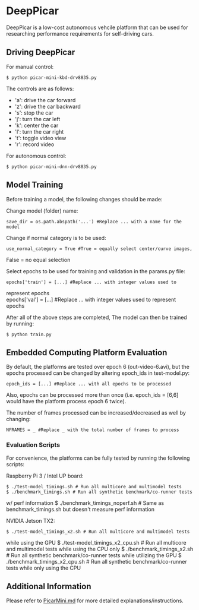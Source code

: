 # DeepPicar
DeepPicar is a low-cost autonomous vehcile platform that can be used for 
researching performance requirements for self-driving cars.

## Driving DeepPicar
For manual control:

	$ python picar-mini-kbd-drv8835.py

The controls are as follows:
* 'a': drive the car forward
* 'z': drive the car backward
* 's': stop the car
* 'j': turn the car left
* 'k': center the car
* 'l': turn the car right
* 't': toggle video view
* 'r': record video
    
For autonomous control:

	$ python picar-mini-dnn-drv8835.py
    
## Model Training
Before training a model, the following changes should be made:

Change model (folder) name:

	save_dir = os.path.abspath('...') #Replace ... with a name for the model
    
Change if normal category is to be used:

	use_normal_category = True #True = equally select center/curve images, 
False = no equal selection

Select epochs to be used for training and validation in the params.py file:

	epochs['train'] = [...] #Replace ... with integer values used to 
represent epochs  
	epochs['val'] = [...] #Replace ... with integer values used to 
represent epochs
    
After all of the above steps are completed, The model can then be trained 
by running:

	$ python train.py
    
## Embedded Computing Platform Evaluation
By default, the platforms are tested over epoch 6 (out-video-6.avi), but 
the epochs processed can be changed by altering epoch_ids in test-model.py:

	epoch_ids = [...] #Replace ... with all epochs to be processed
	
Also, epochs can be processed more than once (i.e. epoch_ids = [6,6] would 
have the platform process epoch 6 twice).

The number of frames processed can be increased/decreased as well by 
changing:

	NFRAMES = _ #Replace _ with the total number of frames to process

### Evaluation Scripts

For convenience, the platforms can be fully tested by running the following 
scripts:

Raspberry Pi 3 / Intel UP board:

	$ ./test-model_timings.sh # Run all multicore and multimodel tests
	$ ./benchmark_timings.sh # Run all synthetic benchmark/co-runner tests 
w/ perf information
	$ ./benchmark_timings_noperf.sh # Same as benchmark_timings.sh but 
doesn't measure perf information
	
NVIDIA Jetson TX2:

	$ ./test-model_timings_x2.sh # Run all multicore and multimodel tests 
while using the GPU
	$ ./test-model_timings_x2_cpu.sh # Run all multicore and multimodel 
tests while using the CPU only
	$ ./benchmark_timings_x2.sh # Run all synthetic benchmark/co-runner 
tests while utilizing the GPU
	$ ./benchmark_timings_x2_cpu.sh # Run all synthetic benchmark/co-runner 
tests while only using the CPU
    
## Additional Information
Please refer to 
[PicarMini.md](https://github.com/heechul/picar/blob/picar-mini-v2.0-release/PicarMini.md) for more detailed explanations/instructions.